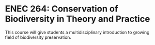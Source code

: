 # ENEC 264: Conservation of Biodiversity in Theory and Practice

This course will give students a multidisciplinary introduction to growing field of biodiversity preservation.
